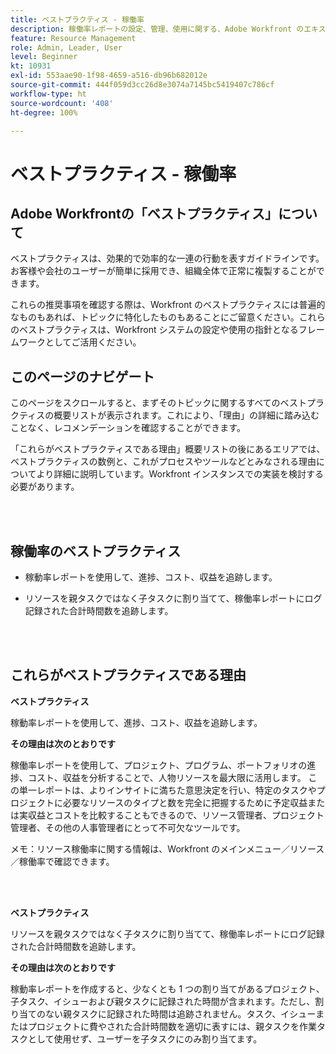```yaml
---
title: ベストプラクティス - 稼働率
description: 稼働率レポートの設定、管理、使用に関する、Adobe Workfront のエキスパートによるベストプラクティスの推奨事項について説明します。
feature: Resource Management
role: Admin, Leader, User
level: Beginner
kt: 10931
exl-id: 553aae90-1f98-4659-a516-db96b682012e
source-git-commit: 444f059d3cc26d8e3074a7145bc5419407c786cf
workflow-type: ht
source-wordcount: '408'
ht-degree: 100%

---
```


# ベストプラクティス - 稼働率

## Adobe Workfrontの「ベストプラクティス」について

ベストプラクティスは、効果的で効率的な一連の行動を表すガイドラインです。お客様や会社のユーザーが簡単に採用でき、組織全体で正常に複製することができます。

これらの推奨事項を確認する際は、Workfront のベストプラクティスには普遍的なものもあれば、トピックに特化したものもあることにご留意ください。これらのベストプラクティスは、Workfront システムの設定や使用の指針となるフレームワークとしてご活用ください。

## このページのナビゲート

このページをスクロールすると、まずそのトピックに関するすべてのベストプラクティスの概要リストが表示されます。これにより、「理由」の詳細に踏み込むことなく、レコメンデーションを確認することができます。

「これらがベストプラクティスである理由」概要リストの後にあるエリアでは、ベストプラクティスの数例と、これがプロセスやツールなどとみなされる理由についてより詳細に説明しています。Workfront インスタンスでの実装を検討する必要があります。

</br>
</br>

## 稼働率のベストプラクティス

* 稼動率レポートを使用して、進捗、コスト、収益を追跡します。

* リソースを親タスクではなく子タスクに割り当てて、稼働率レポートにログ記録された合計時間数を追跡します。

</br>
</br>

## これらがベストプラクティスである理由

**ベストプラクティス**

稼動率レポートを使用して、進捗、コスト、収益を追跡します。



**その理由は次のとおりです**

稼働率レポートを使用して、プロジェクト、プログラム、ポートフォリオの進捗、コスト、収益を分析することで、人物リソースを最大限に活用します。 この単一レポートは、よりインサイトに満ちた意思決定を行い、特定のタスクやプロジェクトに必要なリソースのタイプと数を完全に把握するために予定収益または実収益とコストを比較することもできるので、リソース管理者、プロジェクト管理者、その他の人事管理者にとって不可欠なツールです。



メモ：リソース稼働率に関する情報は、Workfront のメインメニュー／リソース／稼働率で確認できます。

</br>
</br>

**ベストプラクティス**

リソースを親タスクではなく子タスクに割り当てて、稼働率レポートにログ記録された合計時間数を追跡します。



**その理由は次のとおりです**

稼動率レポートを作成すると、少なくとも 1 つの割り当てがあるプロジェクト、子タスク、イシューおよび親タスクに記録された時間が含まれます。ただし、割り当てのない親タスクに記録された時間は追跡されません。タスク、イシューまたはプロジェクトに費やされた合計時間数を適切に表すには、親タスクを作業タスクとして使用せず、ユーザーを子タスクにのみ割り当てます。
